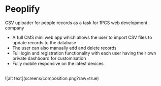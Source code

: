 # Peoplify
CSV uploader for people records as a task for 1PCS web development company
<br>
<ul>
<li>A full CMS mini web app which allows the user to import CSV files to update records to the database</li>
<li>The user can also manually add and delete records</li>
<li>Full login and registration functionality with each user having their own private dashboard for customisation</li>
<li>Fully mobile responsive on the latest devices</li>
</ul>
<br>
![alt text](screens/composition.png?raw=true)
